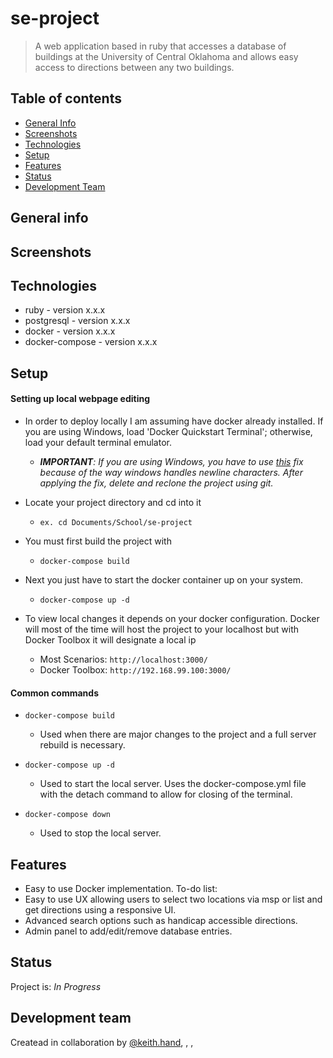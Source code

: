# se-project
> A web application based in ruby that accesses a database of buildings at the University of Central Oklahoma and allows easy access to directions between any two buildings.

## Table of contents
* [General Info](#general-info)
* [Screenshots](#screenshots)
* [Technologies](#technologies)
* [Setup](#setup)
* [Features](#features)
* [Status](#status)
* [Development Team](#development-team)

## General info

## Screenshots

## Technologies
* ruby            -   version x.x.x
* postgresql      -   version x.x.x
* docker          -   version x.x.x
* docker-compose  -   version x.x.x

## Setup
#### Setting up local webpage editing
  - In order to deploy locally I am assuming have docker already installed. If you are using Windows, load 'Docker Quickstart Terminal'; otherwise, load your default terminal emulator.
    - _**IMPORTANT**: If you are using Windows, you have to use [this](https://github.com/docker/labs/issues/215#issuecomment-304596295) fix because of the way windows handles newline characters. After applying the fix, delete and reclone the project using git._
    
  - Locate your project directory and cd into it 
    - ``` ex. cd Documents/School/se-project ```
    
  - You must first build the project with 
    - ``` docker-compose build ```
  
  - Next you just have to start the docker container up on your system. 
    - ``` docker-compose up -d ```
  
  - To view local changes it depends on your docker configuration. Docker will most of the time will host the project to your localhost but with Docker Toolbox it will designate a local ip
    - Most Scenarios: ``` http://localhost:3000/ ```
    - Docker Toolbox: ``` http://192.168.99.100:3000/ ``` 
#### Common commands
  - ``` docker-compose build ```
    - Used when there are major changes to the project and a full server rebuild is necessary. 
    
  - ``` docker-compose up -d ```
    - Used to start the local server. Uses the docker-compose.yml file with the detach command to allow for closing of the terminal.
    
  - ``` docker-compose down ```
    - Used to stop the local server. 

## Features
* Easy to use Docker implementation.
To-do list:
* Easy to use UX allowing users to select two locations via msp or list and get directions using a responsive UI.
* Advanced search options such as handicap accessible directions.
* Admin panel to add/edit/remove database entries.

## Status
Project is: _In Progress_

## Development team
Createad in collaboration by [@keith.hand](http://www.github.com/tsioM), [](), [](), []()
